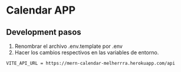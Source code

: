 # Calendar APP

## Development pasos

1. Renombrar el archivo .env.template por .env
2. Hacer los cambios respectivos en las variables de entorno.

```
VITE_API_URL = https://mern-calendar-melherrra.herokuapp.com/api
```



